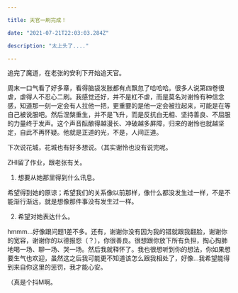 ```yaml
---

title: 天官一刷完成！

date: "2021-07-21T22:03:03.284Z"

description: "太上头了...."

---
```


追完了魔道，在老张的安利下开始追天官。

周末一口气看了好多章，看得脑袋发胀都有点飘忽了哈哈哈。很多人说第四卷很虐，虐得人不忍心二刷。我感觉还好，并不是杠不虐，而是莫名对谢怜有种信念感，知道那一刻一定会有人拉他一把，更重要的是他一定会被拉起来，可能是在等自己被说服吧。然后涅槃重生，并不是飞升，而是反抗白无相、坚持善良、不屈服的力量终于发声。这个声音酝酿得越漫长、冲破越多屏障，归来的谢怜也就越坚定，自此不再怀疑。他就是正道的光，不是，人间正道。

下次说花城，花城也有好多想说。（其实谢怜也没有说完呢。

ZHI留了作业，跟老张有关。

1. 想要从她那里得到什么讯息。

希望得到她的原谅；希望我们的关系像以前那样，像什么都没发生过一样，不是不能渐行渐远，就是想像那件事没有发生过一样。


2. 希望对她表达什么。

hmmm...好像跟问题1差不多。还有，谢谢你没有因为我的错就跟我翻脸，谢谢你的宽容，谢谢你的以德报怨（？），你很善良。很想跟你放下所有负担，掏心掏肺地喝一场、聊一场、哭一场。然后我就释怀了。我也很想听到你的想法，你如果想要生气也欢迎，虽然这之后我可能更不知道该怎么跟我相处了，好像...我希望能得到来自你这里的惩罚，我才能心安。

（真是个抖M啊。




